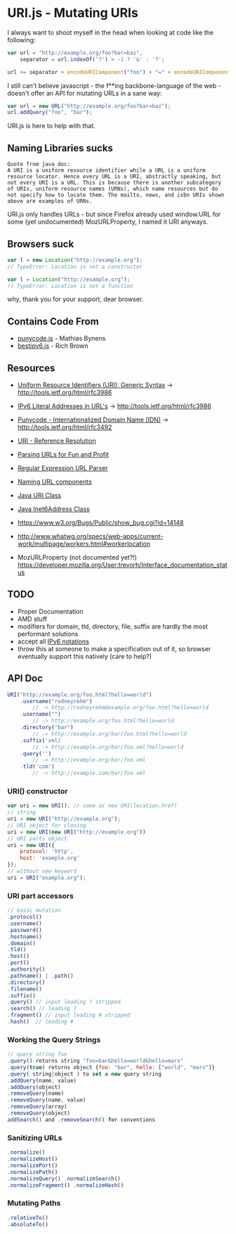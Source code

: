 # URI.js - Mutating URIs #

I always want to shoot myself in the head when looking at code like the following:

```javascript
var url = "http://example.org/foo?bar=baz",
    separator = url.indexOf('?') > -1 ? '&' : '?';

url += separator + encodeURIComponent("foo") + "=" + encodeURIComponent("bar");
```

I still can't believe javascript - the f**ing backbone-language of the web - doesn't offer an API for mutating URLs in a sane way:

```javascript
var url = new URL("http://example.org/foo?bar=baz");
url.addQuery("foo", "bar");
```

URI.js is here to help with that.

## Naming Libraries sucks ##

```
Quote from java doc:
A URI is a uniform resource identifier while a URL is a uniform resource locator. Hence every URL is a URI, abstractly speaking, but not every URI is a URL. This is because there is another subcategory of URIs, uniform resource names (URNs), which name resources but do not specify how to locate them. The mailto, news, and isbn URIs shown above are examples of URNs. 
```

URI.js only handles URLs - but since Firefox already used window.URL for some (yet undocumented) MozURLProperty, I named it URI anyways.

## Browsers suck ##

```javascript
var l = new Location("http://example.org");
// TypeError: Location is not a constructor

var l = Location("http://example.org");
// TypeError: Location is not a function
```

why, thank you for your support, dear browser.

## Contains Code From ##

* [punycode.js](http://mths.be/punycode) - Mathias Bynens
* [bestipv6.js](http://intermapper.com/support/tools/IPV6-Validator.aspx) - Rich Brown

## Resources ##

* [Uniform Resource Identifiers (URI): Generic Syntax](http://www.ietf.org/rfc/rfc2396.txt) -> http://tools.ietf.org/html/rfc3986
* [IPv6 Literal Addresses in URL's](http://www.ietf.org/rfc/rfc2732.txt) -> http://tools.ietf.org/html/rfc3986
* [Punycode - Internationalized Domain Name (IDN)](http://www.ietf.org/rfc/rfc3492.txt) -> http://tools.ietf.org/html/rfc3492
* [URI - Reference Resolution](http://tools.ietf.org/html/rfc3986#section-5)

* [Parsing URLs for Fun and Profit](http://tools.ietf.org/html/draft-abarth-url-01)
* [Regular Expression URL Parser](http://blog.stevenlevithan.com/archives/parseuri)
* [Naming URL components](http://tantek.com/2011/238/b1/many-ways-slice-url-name-pieces)
* [Java URI Class](http://docs.oracle.com/javase/7/docs/api/java/net/URI.html)
* [Java Inet6Address Class](http://docs.oracle.com/javase/1.5.0/docs/api/java/net/Inet6Address.html)

* https://www.w3.org/Bugs/Public/show_bug.cgi?id=14148
* http://www.whatwg.org/specs/web-apps/current-work/multipage/workers.html#workerlocation
* MozURLProperty (not documented yet?!) https://developer.mozilla.org/User:trevorh/Interface_documentation_status


## TODO ##

* Proper Documentation
* AMD stuff
* modifiers for domain, tld, directory, file, suffix are hardly the most performant solutions
* accept all [IPv6 notations](http://tools.ietf.org/html/draft-ietf-6man-text-addr-representation-04#section-6)
* throw this at someone to make a specification out of it, so browser eventually support this natively (care to help?)

## API Doc ##

```javascript
URI("http://example.org/foo.html?hello=world")
    .username("rodneyrehm") 
        // -> http://rodneyrehm@example.org/foo.html?hello=world
    .username("") 
        // -> http://example.org/foo.html?hello=world
    .directory("bar")
        // -> http://example.org/bar/foo.html?hello=world
    .suffix('xml)    
        // -> http://example.org/bar/foo.xml?hello=world
    .query('')       
        // -> http://example.org/bar/foo.xml
    .tld('com')      
        // -> http://example.com/bar/foo.xml
```

### URI() constructor ###

```javascript
var uri = new URI(); // same as new URI(location.href)
// string
uri = new URI("http://example.org");
// URI object for cloning
uri = new URI(new URI("http://example.org"))
// URI parts object
uri = new URI({
    protocol: 'http',
    host: 'example.org'
});
// without new keyword
uri = URI("example.org");
```

### URI part accessors ###

```javascript
// basic mutation
.protocol()
.username()
.password()
.hostname()
.domain()
.tld()
.host()
.port()
.authority()
.pathname() | .path()
.directory()
.filename()
.suffix()
.query() // input leading ? stripped
.search() // leading ?
.fragment() // input leading # stripped
.hash()  // leading #
```

### Working the Query Strings ###


```javascript
// query string fun
.query() returns string "foo=bar&hello=world&hello=mars"
.query(true) returns object {foo: "bar", hello: ["world", "mars"]}
.query( string|object ) to set a new query string
.addQuery(name, value) 
.addQuery(object) 
.removeQuery(name) 
.removeQuery(name, value) 
.removeQuery(array) 
.removeQuery(object) 
addSearch() and .removeSearch() for conventions
```

### Sanitizing URLs ###


```javascript
.normalize()
.normalizeHost()
.normalizePort()
.normalizePath()
.normalizeQuery() .normalizeSearch()
.normalizeFragment() .normalizeHash()
```

### Mutating Paths ###


```javascript
.relativeTo()
.absoluteTo()
```

